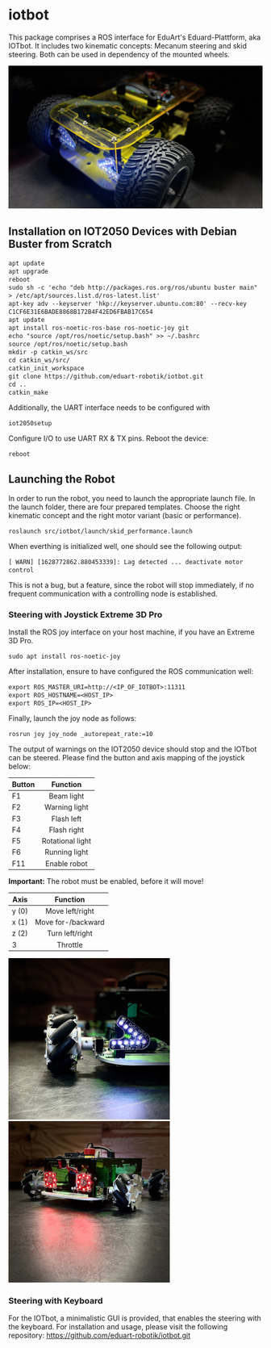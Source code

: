# iotbot
This package comprises a ROS interface for EduArt's Eduard-Plattform, aka IOTbot. It includes two kinematic concepts: Mecanum steering and skid steering.
Both can be used in dependency of the mounted wheels.

![IOTbot](/images/03_YellowSpotlight.jpg)

## Installation on IOT2050 Devices with Debian Buster from Scratch
```console
apt update
apt upgrade
reboot
sudo sh -c 'echo "deb http://packages.ros.org/ros/ubuntu buster main" > /etc/apt/sources.list.d/ros-latest.list'
apt-key adv --keyserver 'hkp://keyserver.ubuntu.com:80' --recv-key C1CF6E31E6BADE8868B172B4F42ED6FBAB17C654
apt update
apt install ros-noetic-ros-base ros-noetic-joy git
echo "source /opt/ros/noetic/setup.bash" >> ~/.bashrc 
source /opt/ros/noetic/setup.bash
mkdir -p catkin_ws/src
cd catkin_ws/src/
catkin_init_workspace 
git clone https://github.com/eduart-robotik/iotbot.git
cd ..
catkin_make
```
Additionally, the UART interface needs to be configured with
```console
iot2050setup
```
Configure I/O to use UART RX & TX pins. Reboot the device:
```console
reboot
```

## Launching the Robot
In order to run the robot, you need to launch the appropriate launch file. In the launch folder, there are four prepared templates.
Choose the right kinematic concept and the right motor variant (basic or performance).
```console
roslaunch src/iotbot/launch/skid_performance.launch
```
When everthing is initialized well, one should see the following output:
```console
[ WARN] [1628772862.880453339]: Lag detected ... deactivate motor control
```
This is not a bug, but a feature, since the robot will stop immediately, if no frequent communication with a controlling node is established.

### Steering with Joystick Extreme 3D Pro
Install the ROS joy interface on your host machine, if you have an Extreme 3D Pro.
```console
sudo apt install ros-noetic-joy
```
After installation, ensure to have configured the ROS communication well:
```console
export ROS_MASTER_URI=http://<IP_OF_IOTBOT>:11311
export ROS_HOSTNAME=<HOST_IP>
export ROS_IP=<HOST_IP>
```
Finally, launch the joy node as follows:
```console
rosrun joy joy_node _autorepeat_rate:=10
```

The output of warnings on the IOT2050 device should stop and the IOTbot can be steered. Please find the button and axis mapping of the joystick below:

| Button | Function         |
| ------ |:----------------:|
| F1     | Beam light       |
| F2     | Warning light    |
| F3     | Flash left       |
| F4     | Flash right      |
| F5     | Rotational light |
| F6     | Running light    |
| F11    | Enable robot     |

**Important:** The robot must be enabled, before it will move!

| Axis   | Function           |
| ------ |:------------------:|
| y (0)  | Move left/right    |
| x (1)  | Move for-/backward |
| z (2)  | Turn left/right    |
| 3      | Throttle           |

<div class="row">
  <div class="column">
    <img src="/images/01_MecanumHalfFront.jpg" alt="Frontlight" width="320"/>
  </div>
  <div class="column">
    <img src="/images/06_MecanumAngleBack.jpg" alt="Taillight" width="320"/>
  </div>
</div>

### Steering with Keyboard
For the IOTbot, a minimalistic GUI is provided, that enables the steering with the keyboard.
For installation and usage, please visit the following repository: https://github.com/eduart-robotik/iotbot.git